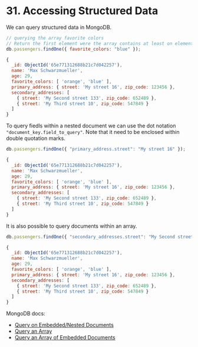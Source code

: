 # 31. Accessing Structured Data

We can query structured data in MongoDB.

```javascript
// querying the array favorite colors
// Return the first element were the array contains at least on element "blue"
db.passengers.findOne({ favorite_colors: "blue" });

{
  _id: ObjectId('65e771312688b21c7d042257'),
  name: 'Max Schwarzmueller',
  age: 29,
  favorite_colors: [ 'orange', 'blue' ],
  primary_address: { street: 'My street 16', zip_code: 123456 },
  secondary_addresses: [
    { street: 'My Second street 133', zip_code: 652489 },
    { street: 'My Third street 10', zip_code: 547849 }
  ]
}
```

To query fiedls within a nested document we can use the dot notation `"document_key.field_to_query"`. Note that it need to be enclosed within double quotation marks.

```javascript
db.passengers.findOne({ "primary_address.street": "My street 16" });

{
  _id: ObjectId('65e771312688b21c7d042257'),
  name: 'Max Schwarzmueller',
  age: 29,
  favorite_colors: [ 'orange', 'blue' ],
  primary_address: { street: 'My street 16', zip_code: 123456 },
  secondary_addresses: [
    { street: 'My Second street 133', zip_code: 652489 },
    { street: 'My Third street 10', zip_code: 547849 }
  ]
}
```

It is also possible to query documents within an array.

```javascript
db.passengers.findOne({ "secondary_addresses.street": "My Second street 133" });

{
  _id: ObjectId('65e771312688b21c7d042257'),
  name: 'Max Schwarzmueller',
  age: 29,
  favorite_colors: [ 'orange', 'blue' ],
  primary_address: { street: 'My street 16', zip_code: 123456 },
  secondary_addresses: [
    { street: 'My Second street 133', zip_code: 652489 },
    { street: 'My Third street 10', zip_code: 547849 }
  ]
}
```

MongoDB docs:

- [Query on Embedded/Nested Documents](https://www.mongodb.com/docs/manual/tutorial/query-embedded-documents/)
- [Query an Array](https://www.mongodb.com/docs/manual/tutorial/query-arrays/)
- [Query an Array of Embedded Documents](https://www.mongodb.com/docs/manual/tutorial/query-array-of-documents/)
